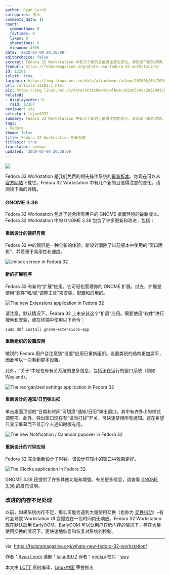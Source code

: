 ```yaml
---
author: Ryan Lerch
categories: 技术
comments_data: []
count:
  commentnum: 0
  favtimes: 0
  likes: 0
  sharetimes: 0
  viewnum: 4089
date: '2020-05-09 20:38:00'
editorchoice: false
excerpt: Fedora 32 Workstation 中有几个新的且值得注意的变化。请阅读下面的详情。
fromurl: https://fedoramagazine.org/whats-new-fedora-32-workstation/
id: 12201
islctt: true
largepic: https://img.linux.net.cn/data/attachment/album/202005/09/203804j5d7qz67dd7qttra.jpg
url: /article-12201-1.html
pic: https://img.linux.net.cn/data/attachment/album/202005/09/203804j5d7qz67dd7qttra.jpg.thumb.jpg
related:
- displayorder: 0
  raid: 12164
reviewer: wxy
selector: lujun9972
summary: Fedora 32 Workstation 中有几个新的且值得注意的变化。请阅读下面的详情。
tags:
- Fedora
thumb: false
title: Fedora 32 Workstation 的新功能
titlepic: true
translator: geekpi
updated: '2020-05-09 20:38:00'
---
```


![](/data/attachment/album/202005/09/203804j5d7qz67dd7qttra.jpg)


Fedora 32 Workstation 是我们免费的领先操作系统的[最新版本](/article-12164-1.html)。你现在可以从[官方网站](https://getfedora.org/workstation)下载它。Fedora 32 Workstation 中有几个新的且值得注意的变化。请阅读下面的详情。


### GNOME 3.36


Fedora 32 Workstation 包含了适合所有用户的 GNOME 桌面环境的最新版本。Fedora 32 Workstation 中的 GNOME 3.36 包含了许多更新和改进，包括：


#### 重新设计的锁屏界面


Fedora 32 中的锁屏是一种全新的体验。新设计消除了以前版本中使用的“窗口阴影”，并着重于易用性和速度。


![Unlock screen in Fedora 32](/data/attachment/album/202005/09/203805oqepuwz5zfumhmmp.gif)


#### 新的扩展程序


Fedora 32 有新的“扩展”应用，它可轻松管理你的 GNOME 扩展。过去，扩展是使用“软件”和/或“调整工具”来安装、配置和启用的。


![The new Extensions application in Fedora 32](/data/attachment/album/202005/09/203806kxxkq24xxb2b2nhq.png)


请注意，默认情况下，Fedora 32 上未安装这个“扩展”应用。需要使用“软件”进行搜索和安装，或在终端中使用以下命令：



```
sudo dnf install gnome-extensions-app
```

#### 重新组织的设置应用


敏锐的 Fedora 用户会注意到“设置”应用已重新组织。设置类别的结构更加扁平，因此可以一次看到更多设置。


此外，“关于”中现在有有关系统的更多信息，包括正在运行的窗口系统（例如 Wayland）。


![The reorganized settings application in Fedora 32](/data/attachment/album/202005/09/203807bpblihl545c55hch.png)


#### 重新设计的通知/日历弹出框


单击桌面顶部的“日期和时间”可切换“通知/日历”弹出窗口，其中有许多小的样式调整项。此外，弹出窗口现在有“请勿打扰”开关，可快速禁用所有通知。这在希望只显示屏幕而不显示个人通知时很有用。


![The new Notification / Calendar popover in Fedora 32 ](/data/attachment/album/202005/09/203808wt89ebrrotr9ubnx.png)


#### 重新设计的时钟应用


Fedora 32 完全重新设计了时钟。该设计在较小的窗口中效果更好。


![The Clocks application in Fedora 32](/data/attachment/album/202005/09/203809be3bz2yho1utyoe3.png)


GNOME 3.36 还提供了许多其他功能和增强。有关更多信息，请查看 [GNOME 3.36 的发布说明](https://help.gnome.org/misc/release-notes/3.36/)。


### 改进的内存不足处理


以前，如果系统内存不足，那么可能会遇到大量使用交换（也称为 [交换抖动](https://en.wikipedia.org/wiki/Thrashing_(computer_science))）–有时会导致 Workstation UI 变慢或在一段时间内无响应。Fedora 32 Workstation 现在默认启用 EarlyOOM。EarlyOOM 可以让用户在低内存的情况下，存在大量使用交换的情况下，更快速地恢复和恢复对系统的控制。




---


via: <https://fedoramagazine.org/whats-new-fedora-32-workstation/>


作者：[Ryan Lerch](https://fedoramagazine.org/author/ryanlerch/) 选题：[lujun9972](https://github.com/lujun9972) 译者：[geekpi](https://github.com/geekpi) 校对：[wxy](https://github.com/wxy)


本文由 [LCTT](https://github.com/LCTT/TranslateProject) 原创编译，[Linux中国](https://linux.cn/) 荣誉推出